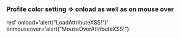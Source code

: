 ### Profile color setting => onload as well as on mouse over
red' onload='alert("LoadAttributeXSS!")' onmouseover='alert("MouseOverAttributeXSS!")
